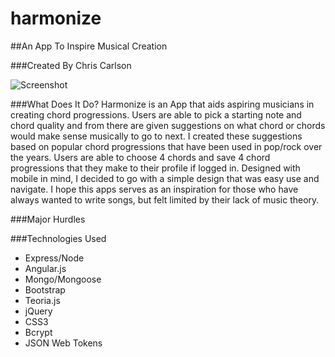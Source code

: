 # harmonize

##An App To Inspire Musical Creation

###Created By Chris Carlson

![Screenshot](http://imgur.com/vy1Gn0Z)


###What Does It Do?
	Harmonize is an App that aids aspiring musicians in creating chord progressions. Users are able to pick a starting note and chord quality and from there are given suggestions on what chord or chords would make sense musically to go to next. I created these suggestions based on popular chord progressions that have been used in pop/rock over the years. Users are able to choose 4 chords and save 4 chord progressions that they make to their profile if logged in. Designed with mobile in mind, I decided to go with a simple design that was easy use and navigate. I hope this apps serves as an inspiration for those who have always wanted to write songs, but felt limited by their lack of music theory. 

###Major Hurdles
   
  

###Technologies Used
* Express/Node
* Angular.js
* Mongo/Mongoose
* Bootstrap
* Teoria.js
* jQuery
* CSS3
* Bcrypt
* JSON Web Tokens
